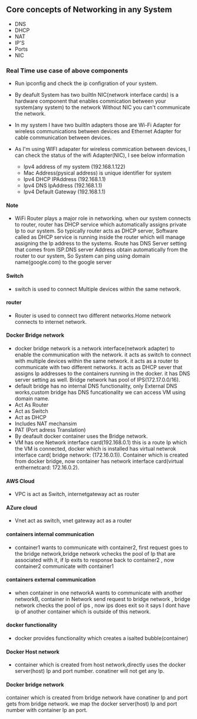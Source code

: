## Core concepts of Networking in any System

- DNS
- DHCP
- NAT
- IP'S
- Ports
- NIC

### Real Time use case of above components

- Run ipconfig and check the ip configration of your system.
- By deafult System has two builtIn NIC(network interface cards) is a hardware component that enables commication between  your system(any system) to the network Without NIC you can't communicate the network.

- In my system I have two builtIn adapters those are Wi-Fi Adapter for wireless communications between devices and Ethernet Adapter for cable communication between devices. 
- As I'm using WIFI adapater for wireless commication between devices, I can check the status of the wifi Adapter(NIC), I see below information
    - Ipv4 address of my system (192.168.1.122)
    - Mac Address(pysical address) is unique identifier for system
    - Ipv4 DHCP IPAddress (192.168.1.1)
    - Ipv4 DNS IpAddress (192.168.1.1)
    - Ipv4 Default Gateway (192.168.1.1)
#### Note
- WiFi Router plays a major role in networking. when our system connects to router, router has DHCP service which automatically assigns private Ip to our system. So typically router acts as DHCP server, Software called as DHCP service is running inside the router which will manage assigning the Ip address to the systems. Route has DNS Server setting that comes from ISP.DNS server Address obtain automatically from the router to our system, So System can ping using domain name(google.com) to the google server

#### Switch 
- switch is used to connect Multiple devices within the same network.
#### router
- Router is used to connect two different networks.Home network connects to internet network.

#### Docker Bridge network
- docker bridge network is a network interface(network adapter) to enable the communication with the network. it acts as switch to connect with multiple devices within the same network. it acts as a router to communicate with two different networks. it acts as DHCP sever that assigns Ip addresses to the containers running in the docker. it has DNS server setting as well. Bridge network has pool of IPS(172.17.0.0/16).
- default bridge has no internal DNS functionality, only External DNS works,custom bridge has DNS funcationality we can access VM using domain name.
 - Act As Router
 - Act as Switch
 - Act as DHCP 
 - Includes NAT mechansim
 - PAT (Port adress Translation)
 - By deafault docker container uses the Bridge network.
 - VM has one Network interface card(192.168.0.1) this is a route Ip which the VM is connected, docker which is installed has virtual netwrok interface card( bridge network: (172.16.0.1)). Container which is created from docker bridge, now container has network interface card(virtual enthernetcard: 172.16.0.2).
#### AWS Cloud
- VPC is act as Switch, internetgateway act as router

#### AZure cloud
- Vnet act as switch, vnet gateway act as a router
#### containers internal communication
- container1 wants to communicate with container2, first request goes to the bridge network,bridge network vchecks the pool of Ip that are associated with it, if Ip exits to response back to container2 , now container2 
communicate with container1

#### containers external communication
- when container in one networkA wants to communicate with another networkB, container in Network send request to bridge network , bridge network checks the pool of ips , now ips does exit so it says I dont have ip of another container which is outside of this network.

#### docker functionality
- docker provides functionality which creates a isalted bubble(container)

#### Docker Host network
- container which is created from host network,directly uses the docker server(host) Ip and port number. conatiner will not get any Ip.

#### Docker bridge network
container which is created from bridge network have conatiner Ip and port gets from bridge network. we map the  docker server(host) Ip and port number with container Ip an port.